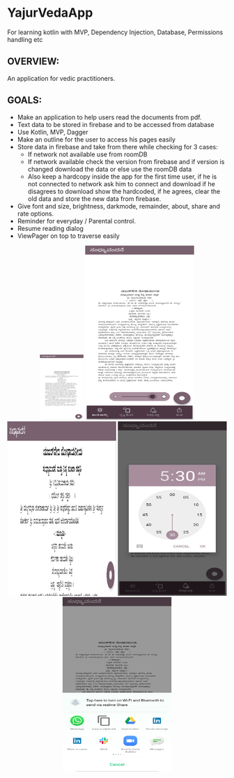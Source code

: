 # YajurVedaApp
For learning kotlin with MVP, Dependency Injection, Database, Permissions handling etc

## OVERVIEW:
An application for vedic practitioners.

## GOALS:

* Make an application to help users read the documents from pdf.
* Text data to be stored in firebase and to be accessed from database
* Use Kotlin, MVP, Dagger
* Make an outline for the user to access his pages easily
* Store data in firebase and take from there while checking for 3 cases:
  * If network not available use from roomDB
  * If network available check the version from firebase and if version is changed download the data or else use the roomDB data
  * Also keep a hardcopy inside the app for the first time user, if he is not connected to network ask him to connect and     download if he disagrees to download show the hardcoded, if he agrees, clear the old data and store the new data from firebase.
* Give  font and size, brightness, darkmode, remainder, about, share and rate options.
* Reminder for everyday / Parental control.
* Resume reading dialog
* ViewPager on top to traverse easily
<div align="center">
 <img src="assets/home.png" height="150" width="100">
 <img src="assets/brightness.png" height="400" width="250">
 <img src="assets/orientation.png" height="400" width="250">
 <img src="assets/remainder.png" height="400" width="250">
 <img src="assets/share.png" height="400" width="250">
</div>

